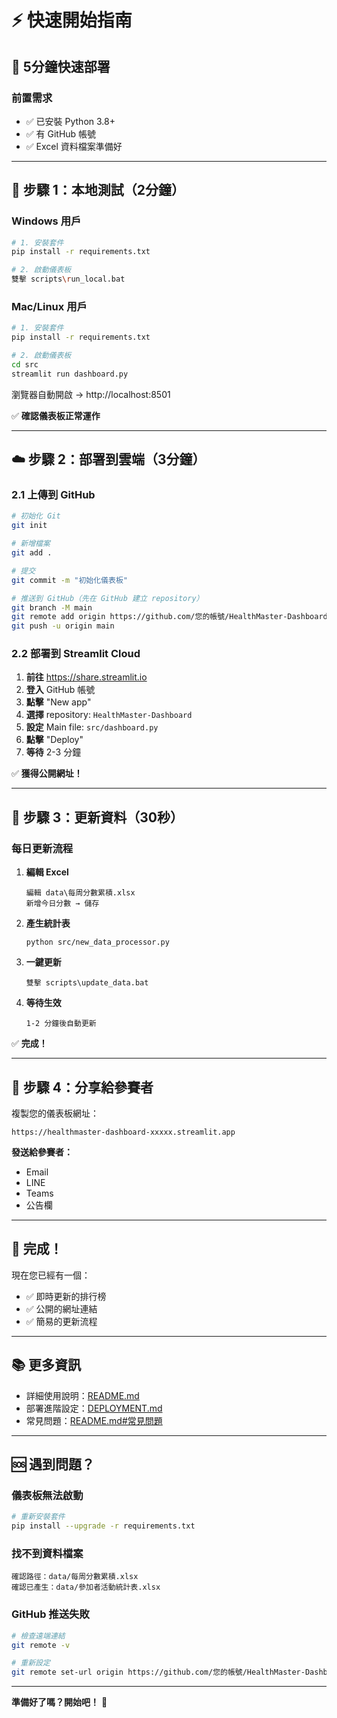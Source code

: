 # ⚡ 快速開始指南

## 🎯 5分鐘快速部署

### 前置需求

- ✅ 已安裝 Python 3.8+
- ✅ 有 GitHub 帳號
- ✅ Excel 資料檔案準備好

---

## 📝 步驟 1：本地測試（2分鐘）

### Windows 用戶

```bash
# 1. 安裝套件
pip install -r requirements.txt

# 2. 啟動儀表板
雙擊 scripts\run_local.bat
```

### Mac/Linux 用戶

```bash
# 1. 安裝套件
pip install -r requirements.txt

# 2. 啟動儀表板
cd src
streamlit run dashboard.py
```

瀏覽器自動開啟 → http://localhost:8501

✅ **確認儀表板正常運作**

---

## ☁️ 步驟 2：部署到雲端（3分鐘）

### 2.1 上傳到 GitHub

```bash
# 初始化 Git
git init

# 新增檔案
git add .

# 提交
git commit -m "初始化儀表板"

# 推送到 GitHub（先在 GitHub 建立 repository）
git branch -M main
git remote add origin https://github.com/您的帳號/HealthMaster-Dashboard.git
git push -u origin main
```

### 2.2 部署到 Streamlit Cloud

1. **前往** https://share.streamlit.io
2. **登入** GitHub 帳號
3. **點擊** "New app"
4. **選擇** repository: `HealthMaster-Dashboard`
5. **設定** Main file: `src/dashboard.py`
6. **點擊** "Deploy"
7. **等待** 2-3 分鐘

✅ **獲得公開網址！**

---

## 🔄 步驟 3：更新資料（30秒）

### 每日更新流程

1. **編輯 Excel**
   ```
   編輯 data\每周分數累積.xlsx
   新增今日分數 → 儲存
   ```

2. **產生統計表**
   ```
   python src/new_data_processor.py
   ```

3. **一鍵更新**
   ```
   雙擊 scripts\update_data.bat
   ```

4. **等待生效**
   ```
   1-2 分鐘後自動更新
   ```

✅ **完成！**

---

## 📱 步驟 4：分享給參賽者

複製您的儀表板網址：
```
https://healthmaster-dashboard-xxxxx.streamlit.app
```

**發送給參賽者：**
- Email
- LINE
- Teams
- 公告欄

---

## 🎉 完成！

現在您已經有一個：
- ✅ 即時更新的排行榜
- ✅ 公開的網址連結
- ✅ 簡易的更新流程

---

## 📚 更多資訊

- 詳細使用說明：[README.md](README.md)
- 部署進階設定：[DEPLOYMENT.md](DEPLOYMENT.md)
- 常見問題：[README.md#常見問題](README.md#常見問題)

---

## 🆘 遇到問題？

### 儀表板無法啟動
```bash
# 重新安裝套件
pip install --upgrade -r requirements.txt
```

### 找不到資料檔案
```
確認路徑：data/每周分數累積.xlsx
確認已產生：data/參加者活動統計表.xlsx
```

### GitHub 推送失敗
```bash
# 檢查遠端連結
git remote -v

# 重新設定
git remote set-url origin https://github.com/您的帳號/HealthMaster-Dashboard.git
```

---

**準備好了嗎？開始吧！** 🚀
